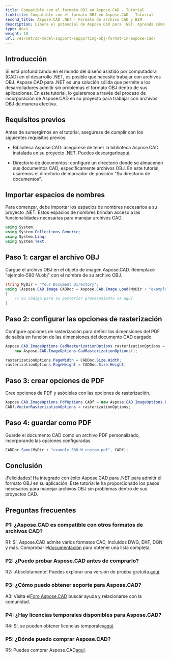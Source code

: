```yaml
---
title: Compatible con el formato OBJ en Aspose.CAD - Tutorial
linktitle: Compatible con el formato OBJ en Aspose.CAD - Tutorial
second_title: Aspose.CAD .NET - Formato de archivo CAD y BIM
description: Libere el potencial de Aspose.CAD para .NET. Aprenda cómo admitir perfectamente el formato OBJ en sus aplicaciones CAD con este tutorial paso a paso.
type: docs
weight: 10
url: /es/net/3d-model-support/supporting-obj-format-in-aspose-cad/
---
```

## Introducción

Si está profundizando en el mundo del diseño asistido por computadora (CAD) en el desarrollo .NET, es posible que necesite trabajar con archivos OBJ. Aspose.CAD para .NET es una solución sólida que permite a los desarrolladores admitir sin problemas el formato OBJ dentro de sus aplicaciones. En este tutorial, lo guiaremos a través del proceso de incorporación de Aspose.CAD en su proyecto para trabajar con archivos OBJ de manera efectiva.

## Requisitos previos

Antes de sumergirnos en el tutorial, asegúrese de cumplir con los siguientes requisitos previos:

-  Biblioteca Aspose.CAD: asegúrese de tener la biblioteca Aspose.CAD instalada en su proyecto .NET. Puedes descargarlo[aquí](https://releases.aspose.com/cad/net/).

- Directorio de documentos: configure un directorio donde se almacenen sus documentos CAD, específicamente archivos OBJ. En este tutorial, usaremos el directorio de marcador de posición "Su directorio de documentos".

## Importar espacios de nombres

Para comenzar, debe importar los espacios de nombres necesarios a su proyecto .NET. Estos espacios de nombres brindan acceso a las funcionalidades necesarias para manejar archivos CAD.

```csharp
using System;
using System.Collections.Generic;
using System.Linq;
using System.Text;
```


## Paso 1: cargar el archivo OBJ

Cargue el archivo OBJ en el objeto de imagen Aspose.CAD. Reemplace "ejemplo-580-W.obj" con el nombre de su archivo OBJ.

```csharp
string MyDir = "Your Document Directory";
using (Aspose.CAD.Image CADDoc = Aspose.CAD.Image.Load(MyDir + "example-580-W.obj"))
{
    // Su código para su posterior procesamiento va aquí
}
```

## Paso 2: configurar las opciones de rasterización

Configure opciones de rasterización para definir las dimensiones del PDF de salida en función de las dimensiones del documento CAD cargado.

```csharp
Aspose.CAD.ImageOptions.CadRasterizationOptions rasterizationOptions =
    new Aspose.CAD.ImageOptions.CadRasterizationOptions();

rasterizationOptions.PageWidth = CADDoc.Size.Width;
rasterizationOptions.PageHeight = CADDoc.Size.Height;
```

## Paso 3: crear opciones de PDF

Cree opciones de PDF y asócielas con las opciones de rasterización.

```csharp
Aspose.CAD.ImageOptions.PdfOptions CADf = new Aspose.CAD.ImageOptions.PdfOptions();
CADf.VectorRasterizationOptions = rasterizationOptions;
```

## Paso 4: guardar como PDF

Guarde el documento CAD como un archivo PDF personalizado, incorporando las opciones configuradas.

```csharp
CADDoc.Save(MyDir + "example-580-W_custom.pdf", CADf);
```

## Conclusión

¡Felicidades! Ha integrado con éxito Aspose.CAD para .NET para admitir el formato OBJ en su aplicación. Este tutorial le ha proporcionado los pasos necesarios para manejar archivos OBJ sin problemas dentro de sus proyectos CAD.

## Preguntas frecuentes

### P1: ¿Aspose.CAD es compatible con otros formatos de archivos CAD?

 R1: Sí, Aspose.CAD admite varios formatos CAD, incluidos DWG, DXF, DGN y más. Comprobar el[documentación](https://reference.aspose.com/cad/net/) para obtener una lista completa.

### P2: ¿Puedo probar Aspose.CAD antes de comprarlo?

 R2: ¡Absolutamente! Puedes explorar una versión de prueba gratuita.[aquí](https://releases.aspose.com/).

### P3: ¿Cómo puedo obtener soporte para Aspose.CAD?

 A3: Visita el[Foro Aspose.CAD](https://forum.aspose.com/c/cad/19) buscar ayuda y relacionarse con la comunidad.

### P4: ¿Hay licencias temporales disponibles para Aspose.CAD?

 R4: Sí, se pueden obtener licencias temporales[aquí](https://purchase.aspose.com/temporary-license/).

### P5: ¿Dónde puedo comprar Aspose.CAD?

 R5: Puedes comprar Aspose.CAD[aquí](https://purchase.aspose.com/buy).